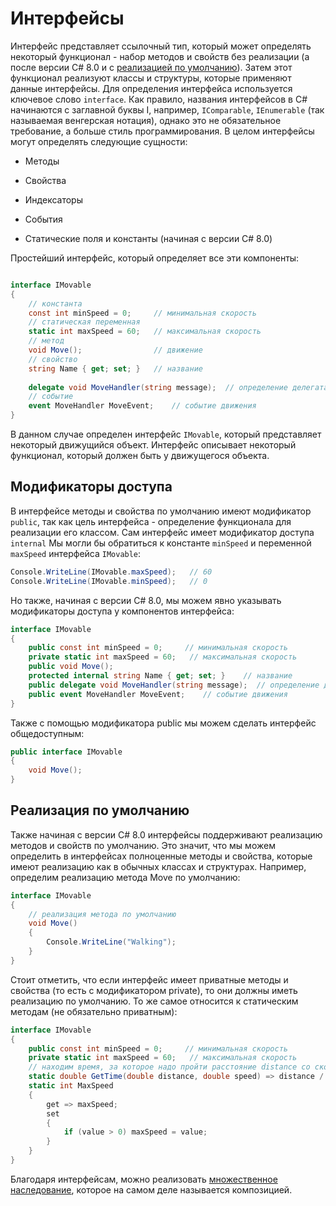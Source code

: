# Интерфейсы

Интерфейс представляет ссылочный тип, который может определять некоторый функционал - набор методов и свойств без реализации (а после версии  C# 8.0 и с [реализацией по умолчанию](#Реализация-по-умолчанию)). Затем этот функционал реализуют классы и структуры, которые применяют данные интерфейсы.
Для определения интерфейса используется ключевое слово `interface`. Как правило, названия интерфейсов в C# начинаются с заглавной буквы I, например, `IComparable`, `IEnumerable` (так называемая венгерская нотация), однако это не обязательное требование, а больше стиль программирования.
В целом интерфейсы могут определять следующие сущности:

 - Методы

 - Свойства

 - Индексаторы

 - События

 - Статические поля и константы (начиная с версии C# 8.0)

Простейший интерфейс, который определяет все эти компоненты:
```C#

interface IMovable
{
    // константа
    const int minSpeed = 0;     // минимальная скорость
    // статическая переменная
    static int maxSpeed = 60;   // максимальная скорость
    // метод
    void Move();                // движение
    // свойство
    string Name { get; set; }   // название
     
    delegate void MoveHandler(string message);  // определение делегата для события
    // событие
    event MoveHandler MoveEvent;    // событие движения
}
```

В данном случае определен интерфейс `IMovable`, который представляет некоторый движущийся объект. Интерфейс описывает некоторый функционал, который должен быть у движущегося объекта.

## Модификаторы доступа

В интерфейсе методы и свойства по умолчанию имеют модификатор `public`, так как цель интерфейса - определение функционала для реализации его классом. Сам интерфейс имеет модификатор доступа `internal` Мы могли бы обратиться к константе `minSpeed` и переменной `maxSpeed` интерфейса `IMovable`:

```C#
Console.WriteLine(IMovable.maxSpeed);   // 60
Console.WriteLine(IMovable.minSpeed);   // 0
```

Но также, начиная с версии C# 8.0, мы можем явно указывать модификаторы доступа у компонентов интерфейса:

```C#
interface IMovable
{
    public const int minSpeed = 0;     // минимальная скорость
    private static int maxSpeed = 60;   // максимальная скорость
    public void Move();
    protected internal string Name { get; set; }    // название
    public delegate void MoveHandler(string message);  // определение делегата для события
    public event MoveHandler MoveEvent;    // событие движения
}
```

Также с помощью модификатора public мы можем сделать интерфейс общедоступным:

```C#
public interface IMovable
{
    void Move();
}
```

## Реализация по умолчанию

Также начиная с версии C# 8.0 интерфейсы поддерживают реализацию методов и свойств по умолчанию. Это значит, что мы можем определить в интерфейсах полноценные методы и свойства, которые имеют реализацию как в обычных классах и структурах. Например, определим реализацию метода Move по умолчанию:

```C#
interface IMovable
{
    // реализация метода по умолчанию
    void Move()
    {
        Console.WriteLine("Walking");
    }
}
```

Стоит отметить, что если интерфейс имеет приватные методы и свойства (то есть с модификатором private), то они должны иметь реализацию по умолчанию. То же самое относится к статическим методам (не обязательно приватным):

```C#
interface IMovable
{
    public const int minSpeed = 0;     // минимальная скорость
    private static int maxSpeed = 60;   // максимальная скорость
    // находим время, за которое надо пройти расстояние distance со скоростью speed
    static double GetTime(double distance, double speed) => distance / speed;
    static int MaxSpeed
    {
        get => maxSpeed;
        set
        {
            if (value > 0) maxSpeed = value;
        }
    }
}
```
Благодаря интерфейсам, можно реализовать [множественное наследование](./multiple_interface_inherit.md), которое на самом деле называется композицией. 


